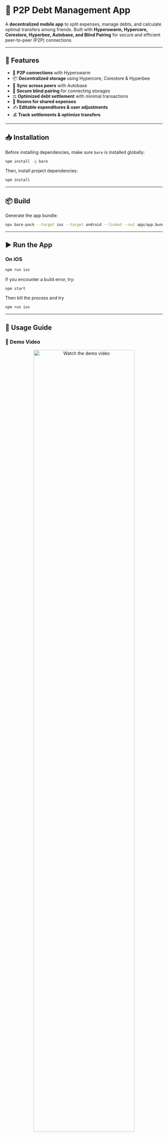 # 📱 P2P Debt Management App

A **decentralized mobile app** to split expenses, manage debts, and calculate optimal transfers among friends. Built with **Hyperswarm, Hypercore, Corestore, Hyperbee, Autobase, and Blind Pairing** for secure and efficient peer-to-peer (P2P) connections.

---

## 🚀 Features

- 🔗 **P2P connections** with Hyperswarm
- 📦 **Decentralized storage** using Hypercore, Corestore & Hyperbee
- 🔄 **Sync across peers** with Autobase
- 🔑 **Secure blind pairing** for connecting storages
- ⚖️ **Optimized debt settlement** with minimal transactions
- 🏡 **Rooms for shared expenses**
- ✍️ **Editable expenditures & user adjustments**
- 💰 **Track settlements & optimize transfers**

---

## 📥 Installation

Before installing dependencies, make sure `bare` is installed globally:

```sh
npm install -g bare
```

Then, install project dependencies:

```sh
npm install
```

---

## 📦 Build

Generate the app bundle:

```sh
npx bare-pack --target ios --target android --linked --out app/app.bundle.mjs backend/backend.mjs
```

---

## ▶️ Run the App

### On iOS

```sh
npm run ios
```

If you encounter a build error, try:

```sh
npm start
```

Then kill the process and try

```sh
npm run ios
```

---

## 🔄 Usage Guide

### 🎥 Demo Video

<p align="center">
  <a href="https://youtu.be/Sj9Nc_8Zix8" target="_blank">
    <img src="https://img.youtube.com/vi/Sj9Nc_8Zix8/0.jpg" alt="Watch the demo video" width="80%"/>
  </a>
</p>

### 1️⃣ Create a New Room

<p align="center">
  <img src="./blob/images/start_page.png" width="25%"/>
  <img src="./blob/images/create_room.png" width="25%"/>
  <img src="./blob/images/create_room_modal.png" width="25%"/>
</p>

### 2️⃣ Copy the Invite Link

<p align="center">
  <img src="./blob/images/copy_invite.png" width="25%"/>
</p>

### 3️⃣ Join the Room on Another Node

<p align="center">
  <img src="./blob/images/join_room.png" width="25%"/>
</p>

### 4️⃣ Change Your Username

<p align="center">
  <img src="./blob/images/change_username.png" width="25%"/>
  <img src="./blob/images/change_username_modal.png" width="25%"/>
</p>

### 5️⃣ Add & Edit Expenses

<p align="center">
  <img src="./blob/images/create_expenditure.png" width="25%"/>
</p>

### 6️⃣ Check Transfers for Settlement

<p align="center">
  <img src="./blob/images/show_transactions.png" width="25%"/>
  <img src="./blob/images/transactions_list.png" width="25%"/>
</p>

### 7️⃣ Settle Debts

<p align="center">
  <img src="./blob/images/settle_debt.png" width="25%"/>
  <img src="./blob/images/settle_debt_modal.png" width="25%"/>
  <img src="./blob/images/debt_settled.png" width="25%"/>
</p>

### 8️⃣ View All Settlement Transfers

<p align="center">
  <img src="./blob/images/show_all.png" width="25%"/>
</p>

### 9️⃣ Leave the Room

<p align="center">
  <img src="./blob/images/leave_room.png" width="25%"/>
  <img src="./blob/images/leave_room_modal.png" width="25%"/>
</p>

---

## 🛠️ Tech Stack

- **Networking:** Hyperswarm
- **Storage:** Hypercore, Corestore, Hyperbee
- **Data Syncing:** Autobase
- **Security:** Blind Pairing

---

## 🌍 Why Decentralized?

This app removes the need for central servers, giving users:

✅ **Privacy-first debt management**  
✅ **No reliance on third parties**  
✅ **No Downtimes**

---

## 💡 Future Improvements

- 🔐 Settle debts in the App through decentralized transactions
- 📊 Advanced analytics for expense tracking
- 🌐 Web support for desktop users

---

## 📜 License

This project is licensed under the Apache License 2.0. See the [LICENSE](LICENSE) file for details.

---

🚀 **Built for a Hackathon – Join us in revolutionizing decentralized finance!**
